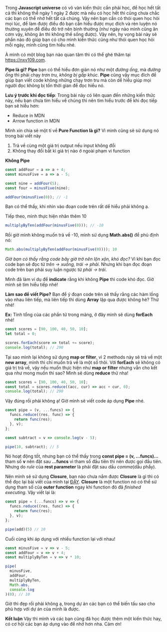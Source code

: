 Trong **Javascript universe** có vô vàn kiến thức cần phải học, để học hết tất cả thì không thể ngày 1 ngày 2 được mà nếu có học hết thì cũng chưa chắc các bạn có thể nhớ hết tất cả chúng. Vậy nên bạn cần có thói quen học hỏi mọi lúc, để làm được điều đó bạn cần hiểu được mục đích và rèn luyện nó thường xuyên để điều đó trở nên bình thường (như ngày nào mình cũng ăn cơm vậy, không ăn thì không thế sống được). Vậy nên, hy vọng bài này sẽ phần nào đó giúp bạn có cho mình kiến thức cũng như thói quen học hỏi mỗi ngày, mình cũng tìm hiểu nhé.

À mình có một blog bạn nào quan tâm thì có thể ghé thăm tại https://nxv109.com.

**Pipe là gì?**
**Pipe** bạn có thể hiểu đơn giản nó như một *đường ống*, mà *đường ống* thì phải chạy *trơn tru, không bị gấp khúc*. **Pipe** cũng vậy mục đích để giúp bạn viết code không những chạy trơn tru mà còn dể hiểu giúp mọi người đọc không bị tốn thời gian để đọc hiểu nó.

**Lưu ý trước khi đọc tiếp**: Trong bài này có liên quan đến những kiến thức này, nếu bạn chưa tìm hiểu về chúng thì nên tìm hiểu trước để khi đọc tiếp bạn sẽ hiểu hơn:
+ Reduce in MDN
+ Arrow function in MDN

Mình xin chia sẻ một tí về **Pure Function là gì?** Vì mình cũng sẽ sử dụng nó trong bài viết này
1. Trả về cùng một giá trị output nếu input không đổi
2. Không thay đổi bất kì giá trị nào ở ngoài phạm vi function

**Không Pipe**
```javascript
const addFour = a => a + 4;
const minusFive = a => a - 5;

const nine = addFour(5);
const four = minusFive(nine);
```

```javascript
addFour(minusFive(0)); // -1
```

Bạn có thể thấy, khi nhìn vào đoạn code trên rất dể hiểu phải không ạ.

Tiếp theo, mình thực hiện nhân thêm 10
```javascript
multiplyByTen(addFour(minusFive(0))); // -10
```

Rồi giờ mình không muốn trả về -10, mình sử dụng **Math.abs()** để phủ định nó:

```javascript
Math.abs(multiplyByTen(addFour(minusFive(0)))); 10
```

*Giờ bạn có thấy rằng code bây giờ trở nên lộn xộn, khó đọc?* Vì khi bạn đọc code bạn sẽ đọc từ *trên -> xuống, trái -> phải*. Nhưng khi bạn đọc đoạn code trên bạn phải suy luận ngược từ *phải -> trái*.

Mình đã làm ví dụ để **indicate** rằng khi không **Pipe** thì code khó đọc. Giờ mình sẽ tìm hiểu tiếp nhé!

**Làm sao để viết Pipe?**
Bạn để ý đoạn code trên sẽ thấy rằng các hàm lồng vào nhau liên tiếp, mà liên tiếp thì dùng **Array** lặp qua được không hè? Thử nhé!

**Ex:**
Tính tổng của các phần tử trong mảng, ở đây mình sẽ dùng **forEach** nhé!
```javascript
const scores = [90, 100, 40, 50, 10];
let total = 0;

scores.forEach(score => total += score); 
console.log(total); // 290
```

Tại sao mình lại không sử dụng **map or filter**, vì 2 methods này sẽ trả về một **new array**, mình thì chỉ muốn trả về là một số thôi. Với **forEach** sẽ không có giá trị trả về, vậy nếu muốn thực hiện như **map or filter** nhưng vẫn cho kết qua như mong muốn thì sao? Mình sẽ dùng **reduce** thử nha!
```javascript
const scores = [90, 100, 40, 50, 10];
const total = scores.reduce((acc, cur) => acc + cur, 0);
console.log(total); // 290
```

Vậy đúng rồi phải không ạ! Giờ mình sẽ viết code áp dụng **Pipe** nhé.
```javascript
const pipe = (v, ...funcs) => {
  funcs.reduce((res, func) => {
    return func(res);
  }, v);
};
```

```javascript
const subtract = v => console.log(v - 5);

pipe(10, subtract); // 5
```

Nó hoạt động tốt, nhưng bạn có thể thấy trong **const pipe = (v, ...funcs)...** tham số **v** nên đặt sau **...funcs** vì tham số đầu tiên thì nên được gọi đầu tiên. Nhưng do *rule* của **rest parameter** là phải đặt sau dấu *comma*(dấu phẩy).

Nên mình sẽ sử dụng **Closure**, bạn nào chưa nắm được **Closure** là gì thì có thể đọc lại bài viết của mình tại [ĐÂY](https://viblo.asia/p/closure-javascript-la-gi-naQZRLDX5vx).
**Closure** là một function nó có thể sử dụng tham số của **outer function** ngay khi function đó đã *finished executing*.
Vậy viết lại là:
```javascript
const pipe = (...funcs) => v => {
  funcs.reduce((res, func) => {
    return func(res);
  }, v);
};

pipe(add)(5) // 10
```

Cuối cùng khi áp dụng với nhiều function lại với nhau!
```javascript
const minusFive = v => v - 5;
const addFour = v => v + 4;
const multiplyByTen = v => v * 10;

pipe(
  minusFive,
  addFour,
  multiplyByTen,
  Math.abs,
  console.log
)(0); // 10
```

Giờ thì đẹp rồi phải không ạ, trong dự án các bạn có thể biến tấu sao cho phù hợp với dự án của mình là được.

**Kết luận**
Vậy thì mình và các bạn cũng đã học được thêm một kiến thức hay, có cơ hội các bạn áp dụng vào để nhớ hơn nha.
Cảm ơn!